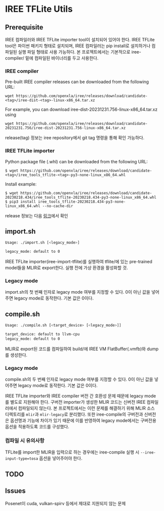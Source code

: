 # IREE TFLite Utils
## Prerequisite
IREE 컴파일러와 IREE TFLite importer tool이 설치되어 있어야 한다.
IREE TFLite tool은 파이썬 패키지 형태로 설치되며, IREE 컴파일러는 pip install로 설치하거나 컴파일된 실행 파일 형태로 사용 가능하다. 본 프로젝트에서는 기본적으로 iree-compiler/ 밑에 컴파일된 바이너리를 두고 사용한다.


### IREE compiler
Pre-built IREE compiler releases can be downloaded from the following URL:
```
wget https://github.com/openxla/iree/releases/download/candidate-<tag>/iree-dist-<tag>-linux-x86_64.tar.xz
```

For example, you can download iree-dist-20231231.756-linux-x86_64.tar.xz using
```
wget https://github.com/openxla/iree/releases/download/candidate-20231231.756/iree-dist-20231231.756-linux-x86_64.tar.xz
```

release(tag) 정보는 iree repository에서 git tag 명령을 통해 확인 가능하다.


### IREE TFLite importer
Python package file (.whl) can be downloaded from the following URL:
```
$ wget https://github.com/openxla/iree/releases/download/candidate-<tag>/iree_tools_tflite-<tag>-py3-none-linux_x86_64.whl
```

Install example:
```
$ wget https://github.com/openxla/iree/releases/download/candidate-20230218.434/iree_tools_tflite-20230218.434-py3-none-linux_x86_64.whl
$ pip3 install iree_tools_tflite-20230218.434-py3-none-linux_x86_64.whl --no-cache-dir
```

release 정보는 다음 [링크](https://pypi.org/project/iree-tools-tflite/)에서 확인


## import.sh
```bash
Usage: ./import.sh [<legacy_mode>]

legacy_mode: default to 0
```
IREE TFLite importer(iree-import-tflite)를 실행하여 tflite/에 있는 pre-trained model들을 MLIR로 export한다. 실행 전에 가상 환경을 활성화할 것.


### Legacy mode
import.sh의 첫 번째 인자로 legacy mode 여부를 지정할 수 있다. 0이 아닌 값을 넣어주면 legacy mode로 동작한다. 기본 값은 0이다.


## compile.sh
```bash
Usage: ./compile.sh [<target_device> [<legacy_mode>]]

target_device: default to llvm-cpu
legacy_mode: default to 0
```
MLIR로 export된 코드를 컴파일하여 build/에 IREE VM FlatBuffer(.vmfb)와 dump를 생성한다.


### Legacy mode
compile.sh의 두 번째 인자로 legacy mode 여부를 지정할 수 있다. 0이 아닌 값을 넣어주면 legacy mode로 동작한다. 기본 값은 0이다.

IREE TFLite importer와 IREE compiler 버전 간 호환성 문제 때문에 legacy mode를 별도로 지원해야 한다. 구버전 importer가 생성한 MLIR 코드는 신버전 IREE 컴파일러에서 컴파일되지 않는다. 본 프로젝트에서는 이런 문제를 해결하기 위해 MLIR 소스 디렉토리를 `mlir`과 `mlir-legacy`로 분리했다. 또한 iree-compile의 구버전과 신버전은 옵션명과 기능에 차이가 있기 때문에 이를 반영하여 legacy mode에서는 구버전용 옵션을 적용하도록 코드를 구성했다.


### 컴파일 시 유의사항
TFLite를 import한 MLIR을 입력으로 하는 경우에는 iree-compile 실행 시 `--iree-input-type=tosa` 옵션을 넣어주어야 한다.


## TODO


## Issues
Posenet이 cuda, vulkan-spirv 등에서 제대로 지원되지 않는 문제